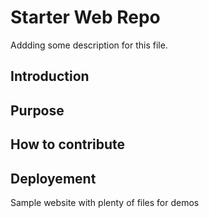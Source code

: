 # Starter Web Repo

Addding some description for this file.
## Introduction
## Purpose
## How to contribute
## Deployement

Sample website with plenty of files for demos
